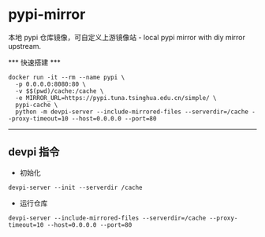 # pypi-mirror
本地 pypi 仓库镜像，可自定义上游镜像站 - local pypi mirror with diy mirror upstream.

*** 快速搭建 ***

```
docker run -it --rm --name pypi \
  -p 0.0.0.0:8080:80 \
  -v $$(pwd)/cache:/cache \
  -e MIRROR_URL=https://pypi.tuna.tsinghua.edu.cn/simple/ \
  pypi-cache \
  python -m devpi-server --include-mirrored-files --serverdir=/cache --proxy-timeout=10 --host=0.0.0.0 --port=80
```

---

## devpi 指令

+ 初始化

`devpi-server --init --serverdir /cache`

+ 运行仓库

`devpi-server --include-mirrored-files --serverdir=/cache --proxy-timeout=10 --host=0.0.0.0 --port=80`
